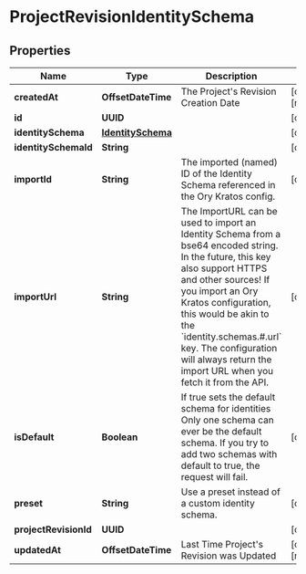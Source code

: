 

# ProjectRevisionIdentitySchema


## Properties

Name | Type | Description | Notes
------------ | ------------- | ------------- | -------------
**createdAt** | **OffsetDateTime** | The Project&#39;s Revision Creation Date |  [optional] [readonly]
**id** | **UUID** |  |  [optional]
**identitySchema** | [**IdentitySchema**](IdentitySchema.md) |  |  [optional]
**identitySchemaId** | **String** |  |  [optional]
**importId** | **String** | The imported (named) ID of the Identity Schema referenced in the Ory Kratos config. |  [optional]
**importUrl** | **String** | The ImportURL can be used to import an Identity Schema from a bse64 encoded string. In the future, this key also support HTTPS and other sources!  If you import an Ory Kratos configuration, this would be akin to the &#x60;identity.schemas.#.url&#x60; key.  The configuration will always return the import URL when you fetch it from the API. |  [optional]
**isDefault** | **Boolean** | If true sets the default schema for identities  Only one schema can ever be the default schema. If you try to add two schemas with default to true, the request will fail. |  [optional]
**preset** | **String** | Use a preset instead of a custom identity schema. |  [optional]
**projectRevisionId** | **UUID** |  |  [optional]
**updatedAt** | **OffsetDateTime** | Last Time Project&#39;s Revision was Updated |  [optional] [readonly]



